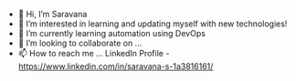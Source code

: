 - 👋 Hi, I’m Saravana
- 👀 I’m interested in learning and updating myself with new technologies!
- 🌱 I’m currently learning automation using DevOps
- 💞️ I’m looking to collaborate on ...
- 📫 How to reach me ... LinkedIn Profile - https://www.linkedin.com/in/saravana-s-1a3816161/

<!---
saravanas96/saravanas96 is a ✨ special ✨ repository because its `README.md` (this file) appears on your GitHub profile.
You can click the Preview link to take a look at your changes.
--->
